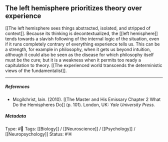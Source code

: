 ## The left hemisphere prioritizes theory over experience # 

[[The left hemisphere sees things abstracted, isolated, and stripped of context]]. Because its thinking is decontextualized, the [[left hemisphere]] tends towards a slavish following of the internal logic of the situation, even if it runs completely contrary of everything experience tells us. This can be a strength, for example in philosophy, when it gets us beyond intuition, although it could also be seen as the disease for which philosophy itself must be the cure; but it is a weakness when it permits too ready a capitulation to theory. [[The experienced world transcends the deterministic views of the fundamentalist]].

___

##### References

- Mcgilchrist, Iain. (2010). [[The Master and His Emissary Chapter 2 What Do the Hemispheres Do]] (p. 101). London, UK: _Yale University Press._

##### Metadata

Type: #🔴 
Tags: [[Biology]] / [[Neuroscience]] / [[Psychology]] / [[Neuropsychology]]
Status: #☀️ 